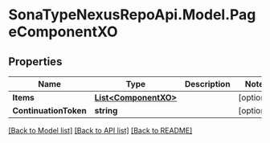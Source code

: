 # SonaTypeNexusRepoApi.Model.PageComponentXO
## Properties

Name | Type | Description | Notes
------------ | ------------- | ------------- | -------------
**Items** | [**List&lt;ComponentXO&gt;**](ComponentXO.md) |  | [optional] 
**ContinuationToken** | **string** |  | [optional] 

[[Back to Model list]](../README.md#documentation-for-models) [[Back to API list]](../README.md#documentation-for-api-endpoints) [[Back to README]](../README.md)

